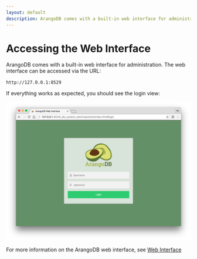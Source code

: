 ```yaml
---
layout: default
description: ArangoDB comes with a built-in web interface for administration
---
```

Accessing the Web Interface
===========================

ArangoDB comes with a built-in web interface for administration. The web 
interface can be accessed via the URL:

```
http://127.0.0.1:8529
```

If everything works as expected, you should see the login view:

![Login View](../images/loginView.png)

For more information on the ArangoDB web interface, see
[Web Interface](administration-webinterface.html)
